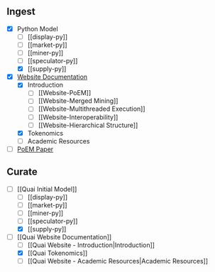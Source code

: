 ## Ingest

- [x] Python Model
	- [ ] [[display-py]]
	- [ ] [[market-py]]
	- [ ] [[miner-py]]
	- [ ] [[speculator-py]]
	- [x] [[supply-py]]
- [x] [Website Documentation](https://qu.ai/docs)
	- [x] Introduction
		- [ ] [[Website-PoEM]]
		- [ ] [[Website-Merged Mining]]
		- [ ] [[Website-Multithreaded Execution]]
		- [ ] [[Website-Interoperability]]
		- [ ] [[Website-Hierarchical Structure]]
	- [x] Tokenomics
	- [ ] Academic Resources
- [ ] [PoEM Paper](https://eprint.iacr.org/2024/200)
## Curate

- [ ] [[Quai Initial Model]]
	- [ ] [[display-py]]
	- [ ] [[market-py]]
	- [ ] [[miner-py]]
	- [ ] [[speculator-py]]
	- [x] [[supply-py]]
- [ ] [[Quai Website Documentation]]
	- [ ] [[Quai Website - Introduction|Introduction]]
	- [x] [[Quai Tokenomics]]
	- [ ] [[Quai Website - Academic Resources|Academic Resources]]
